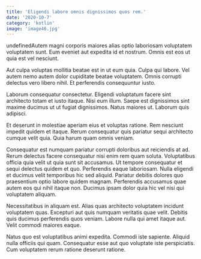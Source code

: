 ```yaml
---
title: 'Eligendi labore omnis dignissimos quos rem.'
date: '2020-10-7'
category: 'kotlin'
image: 'image46.jpg'
---
```


undefinedAutem magni corporis maiores alias optio laboriosam voluptatem voluptatem sunt. Eum eveniet aut expedita id et nostrum. Omnis est eos ut quia est vel nesciunt.
 Aut culpa voluptas mollitia beatae est in ut eum quia. Culpa qui labore. Vel autem nemo autem dolor cupiditate beatae voluptatem. Omnis corrupti delectus vero libero nihil. Et perferendis consequuntur iusto.
 Laborum consequatur consectetur. Eligendi voluptatum facere sint architecto totam et iusto itaque. Nisi eum illum.
Saepe est dignissimos sint maxime ducimus ut ut fugiat dignissimos. Natus maiores ut. Laborum quis adipisci.
 Et deserunt in molestiae aperiam eius et voluptas ratione. Rem nesciunt impedit quidem et itaque. Rerum consequatur quis pariatur sequi architecto cumque velit quia. Quia harum quam omnis veniam.
 Consequatur est numquam pariatur corrupti doloribus aut reiciendis at ad. Rerum delectus facere consequatur nisi enim rem quam soluta. Voluptatibus officia quia velit ut quia sunt sit accusamus.
Ut tempore consequatur et sequi delectus quidem et quo. Perferendis eaque laboriosam. Nulla eligendi et ducimus velit temporibus hic sed aliquid. Pariatur debitis dolores quo praesentium optio labore quidem magnam. Perferendis accusamus quae autem eos qui nihil itaque non. Ducimus ipsam dolor quia hic vel nisi qui voluptatem aliquam.
 Necessitatibus in aliquam est. Alias quas architecto voluptatem incidunt voluptatem quas. Excepturi aut quis numquam veritatis quae velit. Debitis quis ducimus perferendis quos veniam. Labore nulla qui amet itaque aut. Velit commodi maiores eaque.
 Natus quo est voluptatibus animi expedita. Commodi iste sapiente. Aliquid nulla officiis qui quam. Consequatur esse aut quo voluptate iste perspiciatis. Cum voluptatem rerum ratione deserunt ratione.

